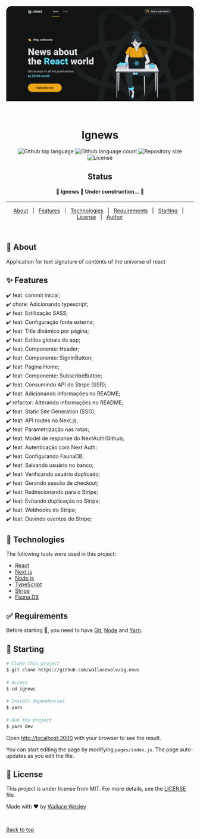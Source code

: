 <div align="center" id="top"> 
  <img src="public/Home.png" alt="Ignews" />

  &#xa0;

  <!-- <a href="https://ignews.netlify.app">Demo</a> -->
</div>

<h1 align="center">Ignews</h1>

<p align="center">
  <img alt="Github top language" src="https://img.shields.io/github/languages/top/wallacewolv/ignews?color=56BEB8">

  <img alt="Github language count" src="https://img.shields.io/github/languages/count/wallacewolv/ignews?color=56BEB8">

  <img alt="Repository size" src="https://img.shields.io/github/repo-size/wallacewolv/ignews?color=56BEB8">

  <img alt="License" src="https://img.shields.io/github/license/wallacewolv/ignews?color=56BEB8">

  <!-- <img alt="Github issues" src="https://img.shields.io/github/issues/{{YOUR_GITHUB_USERNAME}}/ignews?color=56BEB8" /> -->

  <!-- <img alt="Github forks" src="https://img.shields.io/github/forks/{{YOUR_GITHUB_USERNAME}}/ignews?color=56BEB8" /> -->

  <!-- <img alt="Github stars" src="https://img.shields.io/github/stars/{{YOUR_GITHUB_USERNAME}}/ignews?color=56BEB8" /> -->
</p>

<h2 align="center"> Status </h2> 

 <h4 align="center"> 
	🚧  Ignews 🚀 Under construction...  🚧
</h4> 

<hr> 

<p align="center">
  <a href="#dart-about">About</a> &#xa0; | &#xa0; 
  <a href="#sparkles-features">Features</a> &#xa0; | &#xa0;
  <a href="#rocket-technologies">Technologies</a> &#xa0; | &#xa0;
  <a href="#white_check_mark-requirements">Requirements</a> &#xa0; | &#xa0;
  <a href="#checkered_flag-starting">Starting</a> &#xa0; | &#xa0;
  <a href="#memo-license">License</a> &#xa0; | &#xa0;
  <a href="https://github.com/wallacewolv" target="_blank">Author</a>
</p>

<br>

## :dart: About ##

Application for text signature of contents of the universe of react

## :sparkles: Features ##

:heavy_check_mark: feat: commit inicial;\
:heavy_check_mark: chore: Adicionando typescript;\
:heavy_check_mark: feat: Estilização SASS;\
:heavy_check_mark: feat: Configuração fonte externa;\
:heavy_check_mark: feat: Title dinâmico por página;\
:heavy_check_mark: feat: Estilos globais do app;\
:heavy_check_mark: feat: Componente: Header;\
:heavy_check_mark: feat: Componente: SignInButton;\
:heavy_check_mark: feat: Página Home;\
:heavy_check_mark: feat: Componente: SubscribeButton;\
:heavy_check_mark: feat: Consumindo API do Stripe (SSR);\
:heavy_check_mark: feat: Adicionando informações no README;\
:heavy_check_mark: refactor: Alterando informações no README;\
:heavy_check_mark: feat: Static Site Generation (SSG);\
:heavy_check_mark: feat: API routes no Next.js;\
:heavy_check_mark: feat: Parametrização nas rotas;\
:heavy_check_mark: feat: Model de response do NextAuth/Github;\
:heavy_check_mark: feat: Autenticação com Next Auth;\
:heavy_check_mark: feat: Configurando FaunaDB;\
:heavy_check_mark: feat: Salvando usuário no banco;\
:heavy_check_mark: feat: Verificando usuário duplicado;\
:heavy_check_mark: feat: Gerando sessão de checkout;\
:heavy_check_mark: feat: Redirecionando para o Stripe;\
:heavy_check_mark: feat: Evitando duplicação no Stripe;\
:heavy_check_mark: feat: Webhooks do Stripe;\
:heavy_check_mark: feat: Ouvindo eventos do Stripe;

## :rocket: Technologies ##

The following tools were used in this project:

- [React](https://pt-br.reactjs.org/)
- [Next.js](https://nextjs.org/)
- [Node.js](https://nodejs.org/en/)
- [TypeScript](https://www.typescriptlang.org/)
- [Stripe](https://stripe.com/br)
- [Fauna DB](https://fauna.com/)

## :white_check_mark: Requirements ##

Before starting :checkered_flag:, you need to have [Git](https://git-scm.com),  [Node](https://nodejs.org/en/) and [Yarn](https://yarnpkg.com).

## :checkered_flag: Starting ##

```bash
# Clone this project
$ git clone https://github.com/wallacewolv/ig.news

# Access
$ cd ignews

# Install dependencies
$ yarn 

# Run the project
$ yarn dev
```

Open [http://localhost:3000](http://localhost:3000) with your browser to see the result.

You can start editing the page by modifying `pages/index.js`. The page auto-updates as you edit the file.


## :memo: License ##

This project is under license from MIT. For more details, see the [LICENSE](LICENSE.md) file.


Made with :heart: by <a href="https://github.com/wallacewolv" target="_blank">Wallace Wesley</a>

&#xa0;

<a href="#top">Back to top</a>